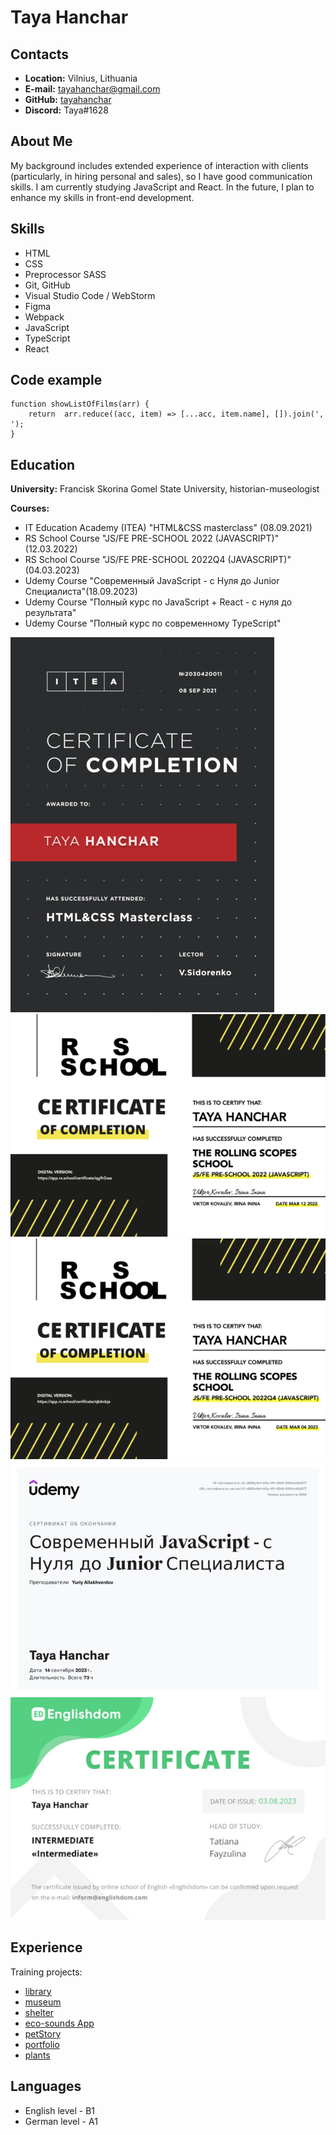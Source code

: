 # Taya Hanchar


## Contacts
* __Location:__ Vilnius, Lithuania
* __E-mail:__ tayahanchar@gmail.com
* __GitHub:__ [tayahanchar](https://github.com/tayahanchar)
* __Discord:__ Taya#1628


## About Me

My background includes extended experience of interaction with clients (particularly, in hiring personal and sales), so I have good communication skills.
I am currently studying JavaScript and React. In the future, I plan to enhance my skills in front-end development.

## Skills

* HTML
* CSS
* Preprocessor SASS
* Git, GitHub
* Visual Studio Code / WebStorm
* Figma 
* Webpack
* JavaScript
* TypeScript
* React

## Code example

```
function showListOfFilms(arr) {
    return  arr.reduce((acc, item) => [...acc, item.name], []).join(', ');
}
```

## Education

__University:__ Francisk Skorina Gomel State University, historian-museologist

__Courses:__ 
* IT Education Academy (ITEA) "HTML&CSS masterclass" (08.09.2021)
* RS School Course "JS/FE PRE-SCHOOL 2022 (JAVASCRIPT)" (12.03.2022)
* RS School Course "JS/FE PRE-SCHOOL 2022Q4 (JAVASCRIPT)" (04.03.2023)
* Udemy Course "Современный JavaScript - с Нуля до Junior Специалиста"(18.09.2023)
* Udemy Course "Полный курс по JavaScript + React - с нуля до результата"
* Udemy Course "Полный курс по современному TypeScript"

![itea sertificate](./itea.png)
![rsschool sertificate1](./rs1.png)
![rsschool sertificate2](./rs2.png)
![udemy sertificate](./udemy.jpg)
![english dom sertificate](./eng.jpg)

## Experience

Training projects:

* [library](https://tayahanchar.github.io/library/)
* [museum](https://tayahanchar.github.io/museum/)
* [shelter](https://rolling-scopes-school.github.io/tayahanchar-JSFE2022Q1/shelter/)
* [eco-sounds App](https://rolling-scopes-school.github.io/tayahanchar-JSFEPRESCHOOL/eco-sounds/)
* [petStory](https://rolling-scopes-school.github.io/tayahanchar-JSFE2022Q3/online-zoo/pages/petstory/)
* [portfolio](https://rolling-scopes-school.github.io/tayahanchar-JSFEPRESCHOOL/portfolio/)
* [plants](https://rolling-scopes-school.github.io/tayahanchar-JSFEPRESCHOOL2022Q4/plants/)

## Languages

* English level - B1
* German level - A1
